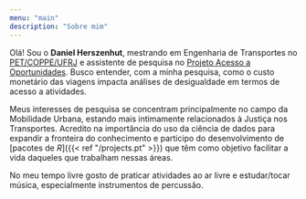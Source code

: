 ```yaml
---
menu: "main"
description: "Sobre mim"
---
```


Olá! Sou o **Daniel Herszenhut**, mestrando em Engenharia de Transportes no [PET/COPPE/UFRJ](http://pet.coppe.ufrj.br/index.php/pt/) e assistente de pesquisa no [Projeto Acesso a Oportunidades](https://www.ipea.gov.br/acessooportunidades/sobre/). Busco entender, com a minha pesquisa, como o custo monetário das viagens impacta análises de desigualdade em termos de acesso a atividades.

Meus interesses de pesquisa se concentram principalmente no campo da Mobilidade Urbana, estando mais intimamente relacionados à Justiça nos Transportes. Acredito na importância do uso da ciência de dados para expandir a fronteira do conhecimento e participo do desenvolvimento de [pacotes de *R*]({{< ref "/projects.pt" >}}) que têm como objetivo facilitar a vida daqueles que trabalham nessas áreas.

No meu tempo livre gosto de praticar atividades ao ar livre e estudar/tocar música, especialmente instrumentos de percussão.
